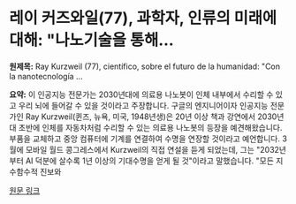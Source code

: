 # 레이 커즈와일(77), 과학자, 인류의 미래에 대해: "나노기술을 통해...

**원제목:** Ray Kurzweil (77), científico, sobre el futuro de la humanidad: &quot;Con la nanotecnología ...

**요약:** 이 인공지능 전문가는 2030년대에 의료용 나노봇이 인체 내부에서 수리할 수 있고 우리 뇌에 들어갈 수 있을 것이라고 주장합니다. 
구글의 엔지니어이자 인공지능 전문가인 Ray Kurzweil(퀸즈, 뉴욕, 미국, 1948년생)은 20년 이상 책과 강연에서 2030년대 초반에 인체를 자동차처럼 수리할 수 있는 의료용 나노봇의 등장을 예견해왔습니다. 부품을 교체하고 중앙 컴퓨터에 기계를 연결하여 수명을 연장할 것이라고 예언합니다. 3월에 모바일 월드 콩그레스에서 Kurzweil의 직접 연설을 듣게 되었는데, 그는 "2032년부터 AI 덕분에 살수록 1년 이상의 기대수명을 얻게 될 것"이라고 말했습니다. "모든 지수함수적 진보와

[원문 링크](https://www.esquire.com/es/tecnologia/a65422193/ray-kurzweil-inteligencia-artificial-nanotecnologia/)
